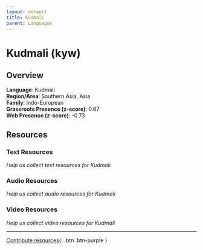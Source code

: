 ```yaml
---
layout: default
title: Kudmali
parent: Languages
---
```


# Kudmali (kyw)

## Overview

**Language**: Kudmali  
**Region/Area**: Southern Asia, Asia  
**Family**: Indo-European  
**Grassroots Presence (z-score)**: 0.67  
**Web Presence (z-score)**: -0.73  

## Resources

### Text Resources
*Help us collect text resources for Kudmali*

### Audio Resources
*Help us collect audio resources for Kudmali*

### Video Resources
*Help us collect video resources for Kudmali*

---

[Contribute resources](https://forms.office.com/e/1SfLJx3u1r){: .btn .btn-purple }
